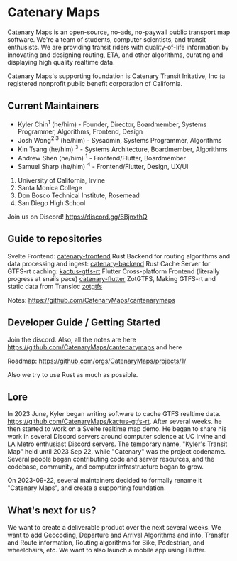 # Catenary Maps

Catenary Maps is an open-source, no-ads, no-paywall public transport map software. We're a team of students, computer scientists, and transit enthusists. We are providing transit riders with quality-of-life information by innovating and designing routing, ETA, and other algorithms, curating and displaying high quality realtime data.

Catenary Maps's supporting foundation is Catenary Transit Initative, Inc (a registered nonprofit public benefit corporation of California.

## Current Maintainers

- Kyler Chin<sup>1</sup> (he/him) - Founder, Director, Boardmember, Systems Programmer, Algorithms, Frontend, Design
- Josh Wong<sup>2 3</sup> (he/him) - Sysadmin, Systems Programmer, Algorithms
- Kin Tsang (he/him) <sup>3</sup> - Systems Architecture, Boardmember, Algorithms
- Andrew Shen (he/him) <sup>1</sup> - Frontend/Flutter, Boardmember
- Samuel Sharp (he/him) <sup>4</sup> - Frontend/Flutter, Design, UX/UI

1. University of California, Irvine
2. Santa Monica College
3. Don Bosco Technical Institute, Rosemead
4. San Diego High School

Join us on Discord! https://discord.gg/6BjnxthQ

## Guide to repositories
Svelte Frontend: [catenary-frontend](https://github.com/CatenaryMaps/catenary-frontend)
Rust Backend for routing algorithms and data processing and ingest: [catenary-backend](https://github.com/CatenaryMaps/catenary-backend)
Rust Cache Server for GTFS-rt caching: [kactus-gtfs-rt](https://github.com/CatenaryMaps/kactus-gtfs-rt)
Flutter Cross-platform Frontend (literally progress at snails pace) [catenary-flutter](https://github.com/CatenaryMaps/catenary-flutter)
ZotGTFS, Making GTFS-rt and static data from Transloc [zotgtfs](https://github.com/CatenaryMaps/zotgtfs)

Notes: https://github.com/CatenaryMaps/cantenarymaps

## Developer Guide / Getting Started

Join the discord. Also, all the notes are here https://github.com/CatenaryMaps/cantenarymaps and here 

Roadmap:
https://github.com/orgs/CatenaryMaps/projects/1/

Also we try to use Rust as much as possible. 

## Lore

In 2023 June, Kyler began writing software to cache GTFS realtime data. https://github.com/CatenaryMaps/kactus-gtfs-rt. After several weeks. he then started to work on a Svelte realtime map demo. He began to share his work in several Discord servers around computer science at UC Irvine and LA Metro enthusiast Discord servers. The temporary name, "Kyler's Transit Map" held until 2023 Sep 22, while "Catenary" was the project codename. Several people began contributing code and server resources, and the codebase, community, and computer infrastructure began to grow.  

On 2023-09-22, several maintainers decided to formally rename it "Catenary Maps", and create a supporting foundation.

## What's next for us?

We want to create a deliverable product over the next several weeks. We want to add Geocoding, Departure and Arrival Algorithms and info, Transfer and Route information, Routing algorithms for Bike, Pedestrian, and wheelchairs, etc. We want to also launch a mobile app using Flutter.
